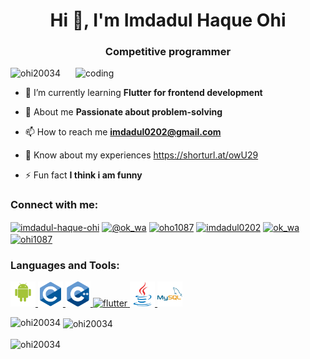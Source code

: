 
<h1 align="center">Hi 👋, I'm Imdadul Haque Ohi</h1>
<h3 align="center">Competitive programmer</h3>

<img align="right" alt="coding" width="400" src="https://i.pinimg.com/originals/e4/26/70/e426702edf874b181aced1e2fa5c6cde.gif"/>
<p align="left"> <img src="https://komarev.com/ghpvc/?username=ohi20034&label=Profile%20views&color=0e75b6&style=flat" alt="ohi20034" /> </p>

- 🌱 I’m currently learning **Flutter for frontend development**

- 💬 About me **Passionate about problem-solving**

- 📫 How to reach me **imdadul0202@gmail.com**

- 📄 Know about my experiences https://shorturl.at/owU29

- ⚡ Fun fact **I think i am funny**

<h3 align="left">Connect with me:</h3>
<p align="left">
<a href="https://linkedin.com/in/imdadul-haque-ohi" target="blank"><img align="center" src="https://raw.githubusercontent.com/rahuldkjain/github-profile-readme-generator/master/src/images/icons/Social/linked-in-alt.svg" alt="imdadul-haque-ohi" height="30" width="40" /></a>
<a href="https://www.youtube.com/@Ok_wa" target="blank"><img align="center" src="https://raw.githubusercontent.com/rahuldkjain/github-profile-readme-generator/master/src/images/icons/Social/youtube.svg" alt="@ok_wa" height="30" width="40" /></a>
<a href="https://www.codechef.com/users/oho1087" target="blank"><img align="center" src="https://cdn.jsdelivr.net/npm/simple-icons@3.1.0/icons/codechef.svg" alt="oho1087" height="30" width="40" /></a>
<a href="https://www.hackerrank.com/imdadul0202" target="blank"><img align="center" src="https://raw.githubusercontent.com/rahuldkjain/github-profile-readme-generator/master/src/images/icons/Social/hackerrank.svg" alt="imdadul0202" height="30" width="40" /></a>
<a href="https://codeforces.com/profile/ok_wa" target="blank"><img align="center" src="https://raw.githubusercontent.com/rahuldkjain/github-profile-readme-generator/master/src/images/icons/Social/codeforces.svg" alt="ok_wa" height="30" width="40" /></a>
<a href="https://www.leetcode.com/ohi1087" target="blank"><img align="center" src="https://raw.githubusercontent.com/rahuldkjain/github-profile-readme-generator/master/src/images/icons/Social/leet-code.svg" alt="ohi1087" height="30" width="40" /></a>
</p>

<h3 align="left">Languages and Tools:</h3>
<p align="left"> <a href="https://developer.android.com" target="_blank" rel="noreferrer"> <img src="https://raw.githubusercontent.com/devicons/devicon/master/icons/android/android-original-wordmark.svg" alt="android" width="40" height="40"/> </a> <a href="https://www.cprogramming.com/" target="_blank" rel="noreferrer"> <img src="https://raw.githubusercontent.com/devicons/devicon/master/icons/c/c-original.svg" alt="c" width="40" height="40"/> </a> <a href="https://www.w3schools.com/cpp/" target="_blank" rel="noreferrer"> <img src="https://raw.githubusercontent.com/devicons/devicon/master/icons/cplusplus/cplusplus-original.svg" alt="cplusplus" width="40" height="40"/> </a> <a href="https://flutter.dev" target="_blank" rel="noreferrer"> <img src="https://www.vectorlogo.zone/logos/flutterio/flutterio-icon.svg" alt="flutter" width="40" height="40"/> </a> <a href="https://www.java.com" target="_blank" rel="noreferrer"> <img src="https://raw.githubusercontent.com/devicons/devicon/master/icons/java/java-original.svg" alt="java" width="40" height="40"/> </a> <a href="https://www.mysql.com/" target="_blank" rel="noreferrer"> <img src="https://raw.githubusercontent.com/devicons/devicon/master/icons/mysql/mysql-original-wordmark.svg" alt="mysql" width="40" height="40"/> </a> </p>

<p><img align="left" src="https://github-readme-stats.vercel.app/api/top-langs?username=ohi20034&show_icons=true&locale=en&layout=compact" alt="ohi20034" /></p>

<p>&nbsp;<img align="center" src="https://github-readme-stats.vercel.app/api?username=ohi20034&show_icons=true&locale=en" alt="ohi20034" /></p>

<p><img align="center" src="https://github-readme-streak-stats.herokuapp.com/?user=ohi20034&" alt="ohi20034" /></p>
